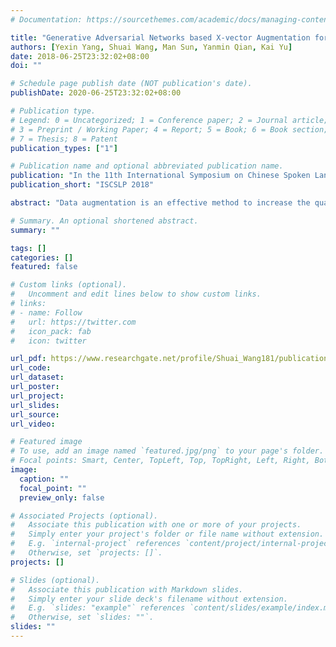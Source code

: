 ```yaml
---
# Documentation: https://sourcethemes.com/academic/docs/managing-content/

title: "Generative Adversarial Networks based X-vector Augmentation for Robust Probabilistic Linear Discriminant Analysis in Speaker Verification"
authors: [Yexin Yang, Shuai Wang, Man Sun, Yanmin Qian, Kai Yu]
date: 2018-06-25T23:32:02+08:00
doi: ""

# Schedule page publish date (NOT publication's date).
publishDate: 2020-06-25T23:32:02+08:00

# Publication type.
# Legend: 0 = Uncategorized; 1 = Conference paper; 2 = Journal article;
# 3 = Preprint / Working Paper; 4 = Report; 5 = Book; 6 = Book section;
# 7 = Thesis; 8 = Patent
publication_types: ["1"]

# Publication name and optional abbreviated publication name.
publication: "In the 11th International Symposium on Chinese Spoken Language Processing（ISCSLP）, Taipei, Taiwan, China, 2018."
publication_short: "ISCSLP 2018"

abstract: "Data augmentation is an effective method to increase the quantity of training data, which improves the model's robustness and generalization ability. In this paper, we propose a generative adversarial network (GAN) based data augmentation approach for probabilistic linear discriminant analysis (PLDA), which is a standard back-end for state-of-the-art x-vector based speaker verification system. Instead of generating new spectral feature samples, a conditional Wasserstein GAN is adopted to directly generate x-vectors. Experiments are carried out on the standard NIST SRE 2016 evaluation dataset. Compared to manually adding noise, the GAN augmented PLDA achieves better performance and this performance can be further boosted when combined with manual augmented data. EER of 11.68% and 4.43% were obtained for Tagalog and Cantonese evaluation condition, respectively."

# Summary. An optional shortened abstract.
summary: ""

tags: []
categories: []
featured: false

# Custom links (optional).
#   Uncomment and edit lines below to show custom links.
# links:
# - name: Follow
#   url: https://twitter.com
#   icon_pack: fab
#   icon: twitter

url_pdf: https://www.researchgate.net/profile/Shuai_Wang181/publication/329527744_Generative_Adversarial_Networks_based_X-vector_Augmentation_for_Robust_Probabilistic_Linear_Discriminant_Analysis_in_Speaker_Verification/links/5c0e14a0a6fdcc494fe88cf3/Generative-Adversarial-Networks-based-X-vector-Augmentation-for-Robust-Probabilistic-Linear-Discriminant-Analysis-in-Speaker-Verification.pdf
url_code:
url_dataset:
url_poster:
url_project:
url_slides:
url_source:
url_video:

# Featured image
# To use, add an image named `featured.jpg/png` to your page's folder. 
# Focal points: Smart, Center, TopLeft, Top, TopRight, Left, Right, BottomLeft, Bottom, BottomRight.
image:
  caption: ""
  focal_point: ""
  preview_only: false

# Associated Projects (optional).
#   Associate this publication with one or more of your projects.
#   Simply enter your project's folder or file name without extension.
#   E.g. `internal-project` references `content/project/internal-project/index.md`.
#   Otherwise, set `projects: []`.
projects: []

# Slides (optional).
#   Associate this publication with Markdown slides.
#   Simply enter your slide deck's filename without extension.
#   E.g. `slides: "example"` references `content/slides/example/index.md`.
#   Otherwise, set `slides: ""`.
slides: ""
---
```

